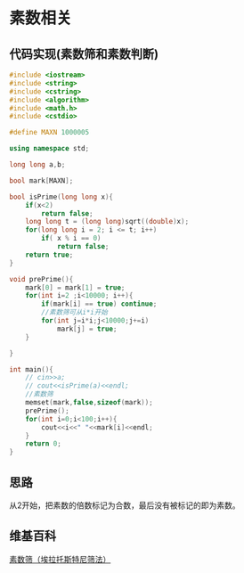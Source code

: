 # 素数相关

## 代码实现(素数筛和素数判断)
```c++
#include <iostream>
#include <string>
#include <cstring>
#include <algorithm>
#include <math.h>
#include <cstdio>

#define MAXN 1000005

using namespace std;

long long a,b;

bool mark[MAXN];

bool isPrime(long long x){
	if(x<2)
		return false;
	long long t = (long long)sqrt((double)x);
	for(long long i = 2; i <= t; i++)
		if( x % i == 0)
			return false;
	return true;
}

void prePrime(){
	mark[0] = mark[1] = true;
	for(int i=2 ;i<10000; i++){
		if(mark[i] == true) continue;
		//素数筛可从i*i开始
		for(int j=i*i;j<10000;j+=i)
			mark[j] = true;
	}

}

int main(){
	// cin>>a;
	// cout<<isPrime(a)<<endl;
	//素数筛
	memset(mark,false,sizeof(mark));
	prePrime();
	for(int i=0;i<100;i++){
		cout<<i<<" "<<mark[i]<<endl;
	}
	return 0;
}
```

## 思路
从2开始，把素数的倍数标记为合数，最后没有被标记的即为素数。
## 维基百科
[素数筛（埃拉托斯特尼筛法）](https://zh.wikipedia.org/wiki/%E5%9F%83%E6%8B%89%E6%89%98%E6%96%AF%E7%89%B9%E5%B0%BC%E7%AD%9B%E6%B3%95)
